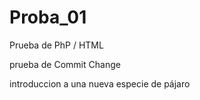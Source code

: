 # Proba_01
Prueba de PhP / HTML

prueba de Commit Change

introduccion a una nueva especie de pájaro
